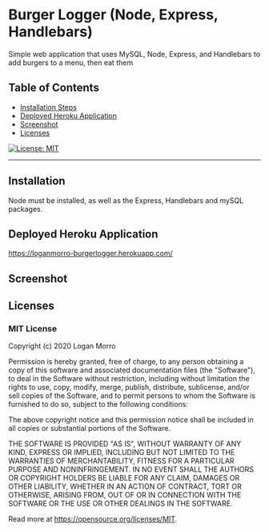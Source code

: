 # Burger Logger (Node, Express, Handlebars)
Simple web application that uses MySQL, Node, Express, and Handlebars to add burgers to a menu, then eat them

## Table of Contents
- [Installation Steps](#installation)
- [Deployed Heroku Application](#deployed-heroku-application)
- [Screenshot](#screenshot)
- [Licenses](#licenses)

[![License: MIT](https://img.shields.io/badge/License-MIT-yellow.svg)](https://opensource.org/licenses/MIT)

---
## Installation 
Node must be installed, as well as the Express, Handlebars and mySQL packages.

## Deployed Heroku Application
https://loganmorro-burgerlogger.herokuapp.com/

## Screenshot


## Licenses
### MIT License

Copyright (c) 2020 Logan Morro

Permission is hereby granted, free of charge, to any person obtaining a copy of this software and associated documentation files (the "Software"), to deal in the Software without restriction, including without limitation the rights to use, copy, modify, merge, publish, distribute, sublicense, and/or sell copies of the Software, and to permit persons to whom the Software is furnished to do so, subject to the following conditions:

The above copyright notice and this permission notice shall be included in all copies or substantial portions of the Software.

THE SOFTWARE IS PROVIDED "AS IS", WITHOUT WARRANTY OF ANY KIND, EXPRESS OR IMPLIED, INCLUDING BUT NOT LIMITED TO THE WARRANTIES OF MERCHANTABILITY, FITNESS FOR A PARTICULAR PURPOSE AND NONINFRINGEMENT. IN NO EVENT SHALL THE AUTHORS OR COPYRIGHT HOLDERS BE LIABLE FOR ANY CLAIM, DAMAGES OR OTHER LIABILITY, WHETHER IN AN ACTION OF CONTRACT, TORT OR OTHERWISE, ARISING FROM, OUT OF OR IN CONNECTION WITH THE SOFTWARE OR THE USE OR OTHER DEALINGS IN THE SOFTWARE.

Read more at <https://opensource.org/licenses/MIT>.

